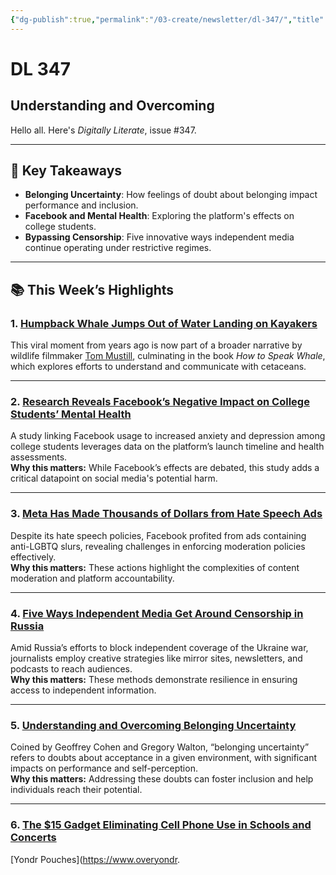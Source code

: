 ```yaml
---
{"dg-publish":true,"permalink":"/03-create/newsletter/dl-347/","title":"Understanding and Overcoming","tags":["data","disinformation","facebook","futures","identity","misinformation","privacy","security","social-media"]}
---
```



# DL 347

## Understanding and Overcoming

Hello all. Here's _Digitally Literate_, issue #347.

---

## 🔖 Key Takeaways

- **Belonging Uncertainty**: How feelings of doubt about belonging impact performance and inclusion.  
- **Facebook and Mental Health**: Exploring the platform's effects on college students.  
- **Bypassing Censorship**: Five innovative ways independent media continue operating under restrictive regimes.  

---

## 📚 This Week’s Highlights

### 1. **[Humpback Whale Jumps Out of Water Landing on Kayakers](https://www.youtube.com/watch?v=ee79_7CZ0uM)**  
This viral moment from years ago is now part of a broader narrative by wildlife filmmaker [Tom Mustill](https://twitter.com/tommustill), culminating in the book _How to Speak Whale_, which explores efforts to understand and communicate with cetaceans.  

---

### 2. **[Research Reveals Facebook’s Negative Impact on College Students’ Mental Health](https://papers.ssrn.com/sol3/papers.cfm?abstract_id=3919760)**  
A study linking Facebook usage to increased anxiety and depression among college students leverages data on the platform’s launch timeline and health assessments.  
**Why this matters:** While Facebook’s effects are debated, this study adds a critical datapoint on social media's potential harm.

---

### 3. **[Meta Has Made Thousands of Dollars from Hate Speech Ads](https://www.mediamatters.org/facebook/meta-still-profiting-ads-use-anti-lgbtq-groomer-slur-despite-platforms-ban)**  
Despite its hate speech policies, Facebook profited from ads containing anti-LGBTQ slurs, revealing challenges in enforcing moderation policies effectively.  
**Why this matters:** These actions highlight the complexities of content moderation and platform accountability.

---

### 4. **[Five Ways Independent Media Get Around Censorship in Russia](https://thefix.media/2022-09-20/five-ways-independent-news-media-get-around-censorship-in-russia)**  
Amid Russia’s efforts to block independent coverage of the Ukraine war, journalists employ creative strategies like mirror sites, newsletters, and podcasts to reach audiences.  
**Why this matters:** These methods demonstrate resilience in ensuring access to independent information.

---

### 5. **[Understanding and Overcoming Belonging Uncertainty](https://behavioralscientist.org/understanding-and-overcoming-belonging-uncertainty/)**  
Coined by Geoffrey Cohen and Gregory Walton, “belonging uncertainty” refers to doubts about acceptance in a given environment, with significant impacts on performance and self-perception.  
**Why this matters:** Addressing these doubts can foster inclusion and help individuals reach their potential.

---

### 6. **[The $15 Gadget Eliminating Cell Phone Use in Schools and Concerts](https://aleteia.org/2022-09-26/the-15-gadget-thats-eliminating-cell-phone-use-at-schools-and-concerts/)**  
[Yondr Pouches](https://www.overyondr.
